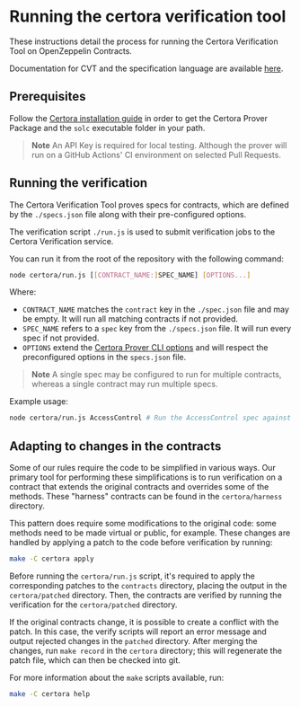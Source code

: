 # Running the certora verification tool

These instructions detail the process for running the Certora Verification Tool on OpenZeppelin Contracts.

Documentation for CVT and the specification language are available [here](https://certora.atlassian.net/wiki/spaces/CPD/overview).

## Prerequisites

Follow the [Certora installation guide](https://docs.certora.com/en/latest/docs/user-guide/getting-started/install.html) in order to get the Certora Prover Package and the `solc` executable folder in your path.

> **Note**
> An API Key is required for local testing. Although the prover will run on a GitHub Actions' CI environment on selected Pull Requests.

## Running the verification

The Certora Verification Tool proves specs for contracts, which are defined by the `./specs.json` file along with their pre-configured options.

The verification script `./run.js` is used to submit verification jobs to the Certora Verification service.

You can run it from the root of the repository with the following command:

```bash
node certora/run.js [[CONTRACT_NAME:]SPEC_NAME] [OPTIONS...]
```

Where:

- `CONTRACT_NAME` matches the `contract` key in the `./spec.json` file and may be empty. It will run all matching contracts if not provided.
- `SPEC_NAME` refers to a `spec` key from the `./specs.json` file. It will run every spec if not provided.
- `OPTIONS` extend the [Certora Prover CLI options](https://docs.certora.com/en/latest/docs/prover/cli/options.html#certora-prover-cli-options) and will respect the preconfigured options in the `specs.json` file.

> **Note**
> A single spec may be configured to run for multiple contracts, whereas a single contract may run multiple specs.

Example usage:

```bash
node certora/run.js AccessControl # Run the AccessControl spec against every contract implementing it
```

## Adapting to changes in the contracts

Some of our rules require the code to be simplified in various ways. Our primary tool for performing these simplifications is to run verification on a contract that extends the original contracts and overrides some of the methods. These "harness" contracts can be found in the `certora/harness` directory.

This pattern does require some modifications to the original code: some methods need to be made virtual or public, for example. These changes are handled by applying a patch
to the code before verification by running:

```bash
make -C certora apply
```

Before running the `certora/run.js` script, it's required to apply the corresponding patches to the `contracts` directory, placing the output in the `certora/patched` directory. Then, the contracts are verified by running the verification for the `certora/patched` directory.

If the original contracts change, it is possible to create a conflict with the patch. In this case, the verify scripts will report an error message and output rejected changes in the `patched` directory. After merging the changes, run `make record` in the `certora` directory; this will regenerate the patch file, which can then be checked into git.

For more information about the `make` scripts available, run:

```bash
make -C certora help
```
